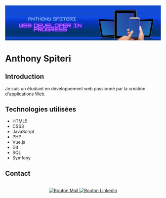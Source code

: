![Ma bannière](https://github.com/anthony0467/anthony0467/blob/main/ant.png)


# Anthony Spiteri

## Introduction

Je suis un étudiant en développement web passionné par la création d'applications Web.
## Technologies utilisées

- HTML5
- CSS3
- JavaScript
- PHP
- Vue.js
- Git
- SQL
- Symfony

## Contact


<p align="center">
  <br/>
  <a href="mailto:anthony.spiteri@hotmail.fr?subject=Bonjour Anthony!" target="_blank">
    <img alt=" Bouton Mail"  src=https://img.shields.io/badge/Gmail-D14836?style=for-the-badge&logo=gmail&logoColor=white />
  </a>
  <a href="https://linkedin.com/in/anthony-spiteri-2a9147186/" target="_blank">
    <img alt="Bouton Linkedin"  src=https://img.shields.io/badge/LinkedIn-0077B5?style=for-the-badge&logo=linkedin&logoColor=white />
  </a>
</p>
